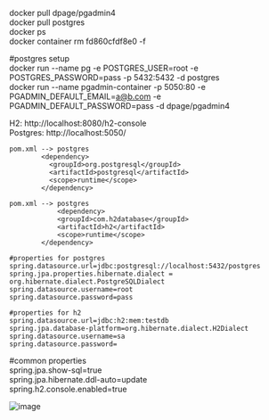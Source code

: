 docker pull dpage/pgadmin4  
docker pull postgres  
docker ps  
docker container rm fd860cfdf8e0 -f  

#postgres setup  
docker run --name pg -e POSTGRES_USER=root -e POSTGRES_PASSWORD=pass -p 5432:5432 -d postgres  
docker run --name pgadmin-container -p 5050:80 -e PGADMIN_DEFAULT_EMAIL=a@b.com -e PGADMIN_DEFAULT_PASSWORD=pass -d dpage/pgadmin4  


H2: http://localhost:8080/h2-console  
Postgres: http://localhost:5050/
```
pom.xml --> postgres  
		<dependency>  
		  <groupId>org.postgresql</groupId>  
		  <artifactId>postgresql</artifactId>  
		  <scope>runtime</scope>  
		</dependency>  

pom.xml --> postgres     
    		<dependency>    
			<groupId>com.h2database</groupId>  
			<artifactId>h2</artifactId>  
			<scope>runtime</scope>  
		</dependency>  

#properties for postgres  
spring.datasource.url=jdbc:postgresql://localhost:5432/postgres    
spring.jpa.properties.hibernate.dialect = org.hibernate.dialect.PostgreSQLDialect  
spring.datasource.username=root  
spring.datasource.password=pass  

#properties for h2  
spring.datasource.url=jdbc:h2:mem:testdb  
spring.jpa.database-platform=org.hibernate.dialect.H2Dialect  
spring.datasource.username=sa  
spring.datasource.password=  
```
#common properties  
spring.jpa.show-sql=true  
spring.jpa.hibernate.ddl-auto=update  
spring.h2.console.enabled=true  


![image](https://github.com/learnspring2023/crud-demo/assets/137409193/a1e420fd-0092-456c-a984-9936aece77f7)
